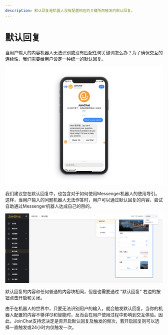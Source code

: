 ```yaml
---
description: 默认回复是机器人没有配置相应的关键所而触发的默认回复。
---
```


# 默认回复

当用户输入的内容机器人无法识别或没有匹配任何关键词怎么办？为了确保交互的连续性，我们需要给用户设定一种统一的默认回复。

![&#x9ED8;&#x8BA4;&#x56DE;&#x590D;](../../.gitbook/assets/image%20%2868%29.png)

我们建议您在默认回复中，也包含对于如何使用Messenger机器人的使用导引。这样，当用户输入的问题机器人无法作答时，用户可以通过默认回复的内容，尝试自助通过Messenger机器人达成自己的目的。

![&#x9ED8;&#x8BA4;&#x56DE;&#x590D;](../../.gitbook/assets/image%20%28127%29.png)

默认回复的内容和任何普通的内容块相同，但是也需要通过 "默认回复" 右边的按钮点击开启和关闭。

由于在机器人的世界中，只要无法识别用户的输入，就会触发默认回复。当你的机器人配置的内容不够详尽和智能时，反而会在用户使用过程中影响到交互体验。因此，JoinChat支持您决定是否开启默认回复及触发的频次，若开启回复则可以选择一直触发或24小时内仅触发一次。

